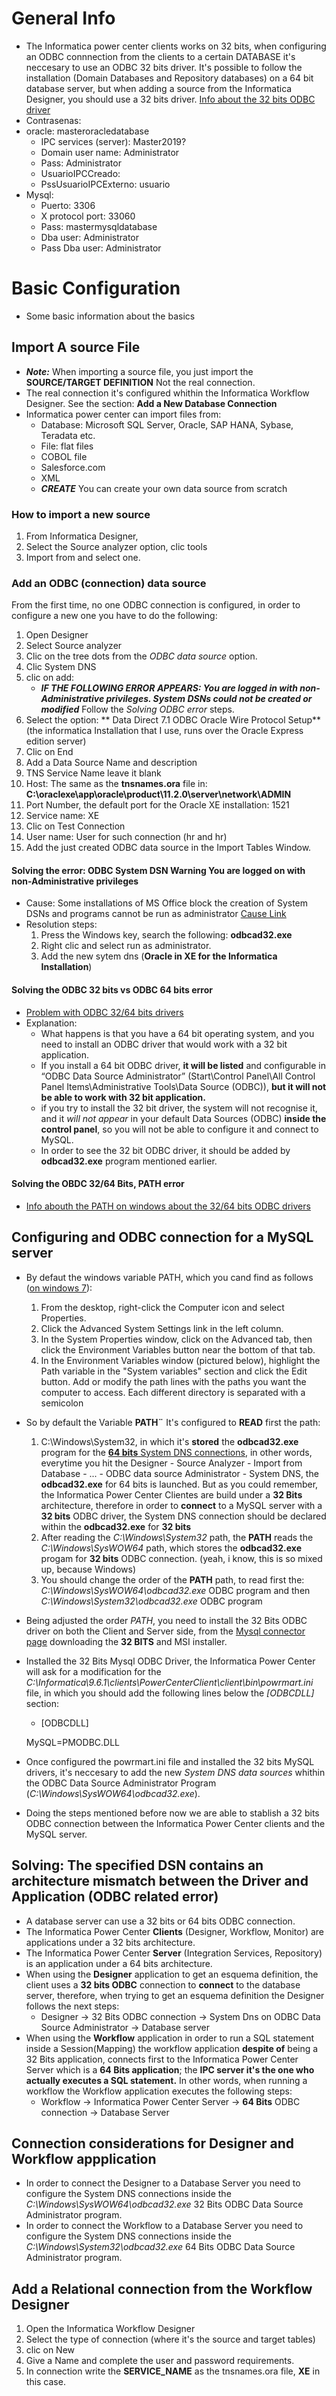 # General Info
* The Informatica power center clients works on 32 bits, when configuring an ODBC connnection from the clients to a certain DATABASE it's neccesary to use an ODBC 32 bits driver. It's possible to follow the installation (Domain Databases and Repository databases) on a 64 bit database server, but when adding a source from the Informatica Designer, you should use a 32 bits driver. [Info about the 32 bits ODBC driver](https://network.informatica.com/thread/85144 "ODBC driver problem")
* Contrasenas: 
* oracle: masteroracledatabase
    * IPC services (server): Master2019?
    * Domain user name: Administrator
    * Pass: Administrator
    * UsuarioIPCCreado: 
    * PssUsuarioIPCExterno: usuario
* Mysql: 
    * Puerto: 3306
    * X protocol port: 33060
    * Pass: mastermysqldatabase
    * Dba user: Administrator
    * Pass Dba user: Administrator

# Basic Configuration
* Some basic information about the basics

## Import A source File
* ***Note:*** When importing a source file, you just import the **SOURCE/TARGET DEFINITION** Not the real connection. 
* The real connection it's configured whithin the Informatica Workflow Designer. See the section: **Add a New Database Connection**
* Informatica power center can import files from: 
    * Database: Microsoft SQL Server, Oracle, SAP HANA, Sybase, Teradata etc.
    * File: flat files
    * COBOL file
    * Salesforce.com
    * XML
    * ***CREATE*** You can create your own data source from scratch

### How to import a new source
1. From Informatica Designer, 
2. Select the Source analyzer option, clic tools
3. Import from and select one.

### Add an ODBC (connection) data source
From the first time, no one ODBC connection is configured, in order to configure a new one you have to do the following: 
1. Open Designer
2. Select Source analyzer
3. Clic on the tree dots from the *ODBC data source* option. 
4. Clic System DNS
5. clic on add: 
	* ***IF THE FOLLOWING ERROR APPEARS: You are logged in with non-Administrative privileges. System DSNs could not be created or modified*** Follow the *Solving ODBC error* steps.
6. Select the option: ** Data Direct 7.1 ODBC Oracle Wire Protocol Setup** (the informatica Installation that I use, runs over the Oracle Express edition server)
7. Clic on End
8. Add a Data Source Name and description
9. TNS Service Name leave it blank
10. Host: The same as the **tnsnames.ora** file in: **C:\oraclexe\app\oracle\product\11.2.0\server\network\ADMIN**
11. Port Number, the default port for the Oracle XE installation: 1521
12. Service name: XE
13. Clic on Test Connection
14. User name: User for such connection (hr and hr)
15. Add the just created ODBC data source in the Import Tables Window.


#### Solving the error: ODBC System DSN Warning You are logged on with non-Administrative privileges
* Cause: Some installations of MS Office block the creation of System DSNs and programs cannot be run as administrator [Cause Link](https://knowledge.exlibrisgroup.com/Voyager/Knowledge_Articles/Creating_ODBC_DSN_fails_ODBC_System_DSN_Warning_You_are_logged_on_with_non-Administrative_privileges "ODBC solution")
* Resolution steps: 
    1. Press the Windows key, search the following: **odbcad32.exe**
    2. Right clic and select run as administrator.
    3. Add the new sytem dns (**Oracle in XE for the Informatica Installation**)

#### Solving the ODBC 32 bits vs ODBC 64 bits error
* [Problem with ODBC 32/64 bits drivers](https://syntaxdrops.wordpress.com/2013/06/18/installing-and-configuring-mysql-32-bit-odbc-driver-on-a-64-bit-operating-system/ "ODBC solution")
* Explanation: 
    * What happens is that you have a 64 bit operating system, and you need to install an ODBC driver that would work with a 32 bit application.
    * If you install a 64 bit ODBC driver, **it will be listed** and configurable in “ODBC Data Source Administrator” (Start\Control Panel\All Control Panel Items\Administrative Tools\Data Source (ODBC)), **but it will not be able to work with 32 bit application.**
    * if you try to install the 32 bit driver, the system will not recognise it, and it *will not appear* in your default Data Sources (ODBC) **inside the control panel**, so you will not be able to configure it and connect to MySQL.
    * In order to see the 32 bit ODBC driver, it should be added by **odbcad32.exe** program mentioned earlier. 

#### Solving the OBDC 32/64 Bits, PATH error
* [Info abouth the PATH on windows about the 32/64 bits ODBC drivers](https://network.informatica.com/thread/52202 "worth read. trust me this one")

## Configuring and ODBC connection for a MySQL server 
* By defaut the windows variable PATH, which you cand find as follows ([on windows 7](https://www.computerhope.com/issues/ch000549.htm)):
    1. From the desktop, right-click the Computer icon and select Properties. 
    2. Click the Advanced System Settings link in the left column.
    3. In the System Properties window, click on the Advanced tab, then click the Environment Variables button near the bottom of that tab.
    4. In the Environment Variables window (pictured below), highlight the Path variable in the "System variables" section and click the Edit button. Add or modify the path lines with the paths you want the computer to access. Each different directory is separated with a semicolon
* So by default the Variable **PATH¨** It's configured to **READ** first the path: 
    1.  C:\Windows\System32, in which it's **stored** the  **odbcad32.exe** program for the [**64 bits** System DNS connections](https://kb.informatica.com/howto/6/Pages/2/157292.aspx "ODBC System DNS"), in other words, everytime you hit the Designer - Source Analyzer - Import from Database - ... - ODBC data source Administrator - System DNS, the **odbcad32.exe** for 64 bits is launched. But as you could remember, the Informatica Power Center Clientes are build under a **32 Bits** architecture, therefore in order to **connect** to a MySQL server with a **32 bits** ODBC driver, the System DNS connection should be declared within the **odbcad32.exe** for **32 bits**
    2. After reading the *C:\Windows\System32* path, the **PATH** reads the *C:\Windows\SysWOW64* path, which stores the **odbcad32.exe** progam for **32 bits** ODBC connection. (yeah, i know, this is so mixed up, because Windows)
    3. You should change the order of the **PATH** path, to read first the:  *C:\Windows\SysWOW64\odbcad32.exe* ODBC program and then *C:\Windows\System32\odbcad32.exe* ODBC program
* Being adjusted the order *PATH*, you need to install the 32 Bits ODBC driver on both the Client and Server side, from the [Mysql connector page](https://dev.mysql.com/downloads/connector/odbc/ "Mysql Connectors") downloading the **32 BITS** and MSI installer. 
* Installed the 32 Bits Mysql ODBC Driver, the Informatica Power Center will ask for a modification for the *C:\Informatica\9.6.1\clients\PowerCenterClient\client\bin\powrmart.ini* file, in which you should add the following lines below the *[ODBCDLL]* section: 
    * [ODBCDLL]

     MySQL=PMODBC.DLL

* Once configured the powrmart.ini file and installed the 32 bits MySQL drivers, it's neccesary to add the new *System DNS data sources* whithin the ODBC Data Source Administrator Program (*C:\Windows\SysWOW64\odbcad32.exe*). 
* Doing the steps mentioned before now we are able to stablish a 32 bits ODBC connection between the Informatica Power Center clients and the MySQL server. 

## Solving: The specified DSN contains an architecture mismatch between the Driver and Application (ODBC related error)
* A database server can use a 32 bits or 64 bits ODBC connection.   
* The Informatica Power Center **Clients** (Designer, Workflow, Monitor) are applications under a 32 bits architecture. 
* The Informatica Power Center **Server** (Integration Services, Repository) is an application under a 64 bits architecture. 
* When using the **Designer** application to get an esquema definition, the client uses a **32 bits ODBC** connection to **connect** to the database server, therefore, when trying to get an esquema definition the Designer follows the next steps:
    * Designer -> 32 Bits ODBC connection -> System Dns on ODBC Data Source Administrator -> Database server
* When using the **Workflow** application in order to run a SQL statement inside a Session(Mapping) the workflow application **despite of** being a 32 Bits application, connects first to the Informatica Power Center Server which is a **64 Bits application**; the **IPC server it's the one who actually executes a SQL statement.** In other words, when running a workflow the Workflow application executes the following steps:
    * Workflow -> Informatica Power Center Server -> **64 Bits** ODBC connection -> Database Server

## Connection considerations for Designer and Workflow appplication
* In order to connect the Designer to a Database Server you need to configure the System DNS connections inside the *C:\Windows\SysWOW64\odbcad32.exe* 32 Bits ODBC Data Source Administrator program. 
* In order to connect the Workflow to a Database Server you need to configure the System DNS connections inside the *C:\Windows\System32\odbcad32.exe* 64 Bits ODBC Data Source Administrator program. 

## Add a Relational connection from the Workflow Designer
1. Open the Informatica Workflow Designer
2. Select the type of connection (where it's the source and target tables)
3. clic on New
4. Give a Name and complete the user and password requirements.
5. In connection write the **SERVICE_NAME** as the tnsnames.ora file, **XE** in this case. 

